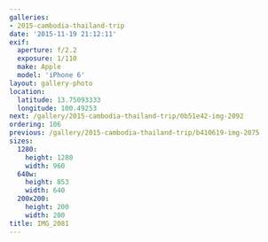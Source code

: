 ```yaml
---
galleries:
- 2015-cambodia-thailand-trip
date: '2015-11-19 21:12:11'
exif:
  aperture: f/2.2
  exposure: 1/110
  make: Apple
  model: 'iPhone 6'
layout: gallery-photo
location:
  latitude: 13.75093333
  longitude: 100.49253
next: /gallery/2015-cambodia-thailand-trip/0b51e42-img-2092
ordering: 106
previous: /gallery/2015-cambodia-thailand-trip/b410619-img-2075
sizes:
  1280:
    height: 1280
    width: 960
  640w:
    height: 853
    width: 640
  200x200:
    height: 200
    width: 200
title: IMG_2081
---
```

